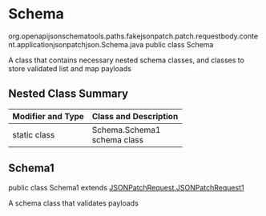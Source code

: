# Schema
org.openapijsonschematools.paths.fakejsonpatch.patch.requestbody.content.applicationjsonpatchjson.Schema.java
public class Schema

A class that contains necessary nested schema classes, and classes to store validated list and map payloads

## Nested Class Summary
| Modifier and Type | Class and Description |
| ----------------- | ---------------------- |
| static class | Schema.Schema1<br> schema class |

## Schema1
public class Schema1
extends [JSONPatchRequest.JSONPatchRequest1](../../../../../../components/schemas/JSONPatchRequest.md#jsonpatchrequest1)

A schema class that validates payloads
